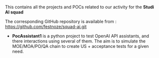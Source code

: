 This contains all the projects and POCs related to our activity for the **Studi AI squad**

The corresponding GitHub repository is available from : https://github.com/festnoze/squad-ai.git



- **PocAssistant1** is a python project to test OpenAI API assistants, and there interactions using several of them. The aim is to simulate the MOE/MOA/PO/QA chain to create US + acceptance tests for a given need.
